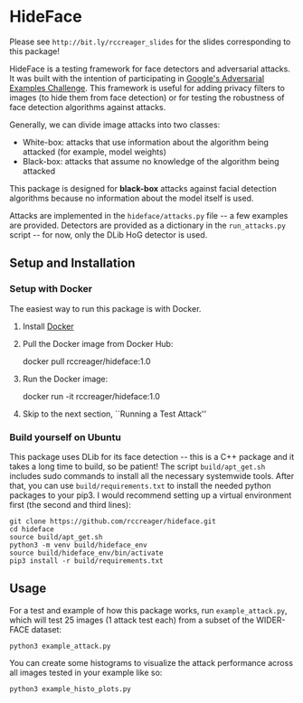 # HideFace 

Please see `http://bit.ly/rccreager_slides` for the slides corresponding to this package!

HideFace is a testing framework for face detectors and adversarial attacks.
It was built with the intention of participating in [Google's Adversarial Examples Challenge](https://ai.googleblog.com/2018/09/introducing-unrestricted-adversarial.html).
This framework is useful for adding privacy filters to images (to hide them from face detection) or for testing the robustness of face detection algorithms against attacks.

Generally, we can divide image attacks into two classes:
* White-box: attacks that use information about the algorithm being attacked (for example, model weights)
* Black-box: attacks that assume no knowledge of the algorithm being attacked

This package is designed for **black-box** attacks against facial detection algorithms because no information about the model itself is used. 

Attacks are implemented in the `hideface/attacks.py` file -- a few examples are provided.
Detectors are provided as a dictionary in the `run_attacks.py` script -- for now, only the DLib HoG detector is used. 

## Setup and Installation

### Setup with Docker

The easiest way to run this package is with Docker.
1. Install [Docker](https://docs.docker.com/install/)
2. Pull the Docker image from Docker Hub:

    docker pull rccreager/hideface:1.0
3. Run the Docker image:

    docker run -it rccreager/hideface:1.0 
4. Skip to the next section, ``Running a Test Attack''
 
### Build yourself on Ubuntu

This package uses DLib for its face detection -- this is a C++ package and it takes a long time to build, so be patient! 
The script `build/apt_get.sh` includes sudo commands to install all the necessary systemwide tools.
After that, you can use `build/requirements.txt` to install the needed python packages to your pip3.
I would recommend setting up a virtual environment first (the second and third lines):
    
    git clone https://github.com/rccreager/hideface.git
    cd hideface
    source build/apt_get.sh
    python3 -m venv build/hideface_env
    source build/hideface_env/bin/activate
    pip3 install -r build/requirements.txt

## Usage 

For a test and example of how this package works, run `example_attack.py`, which will test 25 images (1 attack test each) from a subset of the WIDER-FACE dataset:

    python3 example_attack.py

You can create some histograms to visualize the attack performance across all images tested in your example like so:

    python3 example_histo_plots.py
